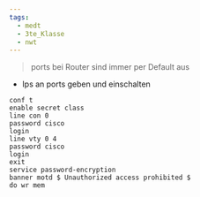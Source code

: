 ```yaml
---
tags:
  - medt
  - 3te_Klasse
  - nwt
---
```

> ports bei Router sind immer per Default aus

- Ips an ports geben und einschalten

```
conf t 
enable secret class 
line con 0 
password cisco 
login 
line vty 0 4 
password cisco 
login 
exit 
service password-encryption 
banner motd $ Unauthorized access prohibited $
do wr mem
```